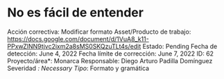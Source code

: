 # No es fácil de entender

Acción correctiva: Modificar formato
Asset/Producto de trabajo: https://docs.google.com/document/d/1VuA8_k11-PPxwZlNN9tjvc2ixm2a8sMS0SKQzuTLt4s/edit
Estado: Pending
Fecha de detección: June 4, 2022
Fecha límite de corrección: June 7, 2022
ID: 62
Proyecto/área*: Monarca
Responsable: Diego Arturo Padilla Domínguez
Severidad *: Necessary
Tipo*: Formato y gramática